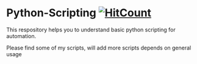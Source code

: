 # Python-Scripting [![HitCount](http://hits.dwyl.com/angudadevops/Python-Scripting.svg)](http://hits.dwyl.com/angudadevops/Python-Scripting)


This respository helps you to understand basic python scripting for automation. 

Please find some of my scripts, will add more scripts depends on general usage 


